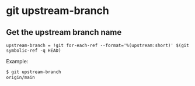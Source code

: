 # git upstream-branch 

## Get the upstream branch name

```gitconfig
upstream-branch = !git for-each-ref --format='%(upstream:short)' $(git symbolic-ref -q HEAD)
```

Example:

```sh
$ git upstream-branch
origin/main
```
